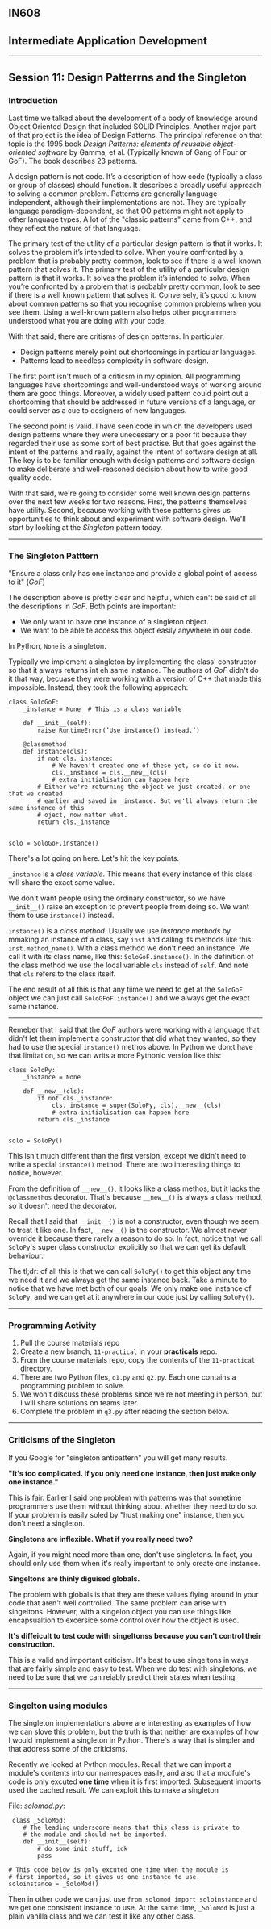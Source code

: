 ## IN608
## Intermediate Application Development
---

## Session 11:  Design Patterrns and the Singleton

### Introduction

Last time we talked about the development of a body of knowledge around Object Oriented Design that included SOLID Principles.
Another major part of that project is the idea of Design Patterns. The principal reference on that topic is the 1995 book *Design Patterns: elements of reusable object-oriented software* by Gamma, et al. (Typically known of Gang of Four or GoF). The book describes 23 patterns.

A design pattern is not code. It’s a description of how code (typically a class or group of classes) should function. It describes a broadly useful approach to solving a common problem. Patterns are generally language-independent, although their implementations are not. They are typically language paradigm-dependent, so that OO patterns might not apply to other language types. A lot of the "classic patterns" came from C++, and they reflect the nature of that language.

The primary test of the utility of a particular design pattern is that it works. It solves the problem it’s intended to solve. When you’re confronted by a problem that is probably pretty common, look to see if there is a well known pattern that solves it. 
The primary test of the utility of a particular design pattern is that it works. It solves the problem it’s intended to solve. When you’re confronted by a problem that is probably pretty common, look to see if there is a well known pattern that solves it. Conversely, it’s good to know about common patterns so that you recognise common problems when you see them. Using a well-known pattern also helps other programmers understood what you are doing with your code.

With that said, there are critisms of design patterns. In particular,
  - Design patterns merely point out shortcomings in particular languages.
  - Patterns lead to needless complexity in software design.

The first point isn't much of a criticsm in my opinion. All programming languages have shortcomings and well-understood ways of working around them are good things. Moreover, a widely used pattern could point out a shortcoming that should be addressed in future versions of a language, or could server as a cue to designers of new languages. 

The second point is valid. I have seen code in which the developers used design patterns where they were unecessary or a poor fit because they regarded their use as some sort of best practise. But that goes against the intent of the patterns and really, against the intent of software design at all. The key is to be familiar enough with design patterns and software design to make deliberate and well-reasoned decision about how to write good quality code.

With that said, we're going to consider some well known design patterns over the next few weeks for two reasons. First, the patterns themselves have utility. Second, because working with these patterns gives us opportunities to think about and experiment with software design. We'll start by looking at the *Singleton* pattern today.

---
### The Singleton Patttern
"Ensure a class only has one instance and provide a global point of access to it" (*GoF*)

The description above is pretty clear and helpful, which can't be said of all the descriptions in *GoF*. Both points are important:
  - We only want to have one instance of a singleton object.
  - We want to be able te access this object easily anywhere in our code.

In Python, `None` is a singleton.

Typically we implement a singleton by implementing the class' constructor so that it always returns int eh same instance.  The authors of *GoF* didn't do it that way, becuase they were working with a version of C++ that made this impossible. Instead, they took the following approach:

```
class SoloGoF:
    _instance = None  # This is a class variable
    
    def __init__(self):
        raise RuntimeError(’Use instance() instead.’)
        
    @classmethod
    def instance(cls):
        if not cls._instance:
            # We haven't created one of these yet, so do it now.
            cls._instance = cls.__new__(cls)
            # extra initialisation can happen here
        # Either we're returning the object we just created, or one that we created
        # earlier and saved in _instance. But we'll always return the same instance of this
        # oject, now matter what.    
        return cls._instance
        
        
solo = SoloGoF.instance()
```
There's a lot going on here. Let's hit the key points.

`_instance` is a *class variable*. This means that every instance of this class will share the exact same value.

We don't want people using the ordinary constructor, so we have `__init__()` raise an exception to prevent people from doing so. We want them to use `instance()` instead.

`instance()` is a *class method*. Usually we use *instance methods* by mmaking an instance of a class, say `inst` and calling its methods like this: `inst.method_name()`. With a class method we don't need an instance. We call it with its class name, like this: `SoloGoF.instance()`. In the definition of the class method we use the local variable `cls` instead of `self`. And note that `cls` refers to the class itself.

The end result of all this is that any tiime we need to get at the `SoloGoF` object we can just call `SoloGFoF.instance()` and we always get the exact same instance.

---

Remeber that I said that the *GoF* authors were working with a language that didn't let them implement a constructor that did what they wanted, so they had to use the special `instance()` methos above.  In Python we don;t have that limitation, so we can writs a more Pythonic version like this:

```
class SoloPy:
    _instance = None
    
    def __new__(cls):
        if not cls._instance:
            cls._instance = super(SoloPy, cls).__new__(cls)
            # extra initialisation can happen here
        return cls._instance


solo = SoloPy()
```
This isn't much different than the first version, except we didn't need to write a special `instance()` method. There are two interesting things to notice, however. 

From the definition of `__new__()`, it looks like a class methos, but it lacks the `@classmethos` decorator. That's because `__new__()` is always a class method, so it doesn't need the decorator.

Recall that I said that `__init__()` is not a constructor, even though we seem to treat it like one. In fact, `__new__()` is the constructor. We almost never override it because there rarely a reason to do so. In fact, notice that we call `SoloPy`'s super class constructor explicitly so that we can get its default behaviour.

The tl;dr: of all this is that we can call `SoloPy()` to get this object any time we need it and we always get the same instance back. Take a minute to notice that we have met both of our goals: We only make one instance of `SoloPy`, and we can get at it anywhere in our code just by calling `SoloPy()`.

---

### Programming Activity
  1. Pull the course materials repo
  2. Create a new branch, `11-practical` in your **practicals** repo.
  3. From the course materials repo, copy the contents of the `11-practical` directory.
  4. There are two Python files, `q1.py` and `q2.py`. Each one contains a programming problem to solve.
  5. We won't discuss these problems since we're not meeting in person, but I will share solutions on teams later.
  6. Complete the problem in `q3.py` after reading the section below.


---

### Criticisms of the Singleton

If you Google for "singleton antipattern" you will get many results.

**"It's too complicated. If you only need one instance, then just make only one instance."**

This is fair. Earlier I said one problem with patterns was that sometime programmers use them without thinking about whether they need to do so. If your problem is easily soled by "hust making one" instance, then you don't need a singleton.

**Singletons are inflexible. What if you really need two?**

Again, if you might need more than one, don't use singletons. In fact, you should only use them when  it's really important to only create one instance.

**Singeltons are thinly diguised globals.**

The problem with globals is that they are these values flying around in your code that aren't well controlled. The same problem can arise with singeltons. However, with a singelon object you can use things like encapsualtion to excersice some control over how the object is used.

**It's diffeicult to test code with singeltonss because you can't control their construction.**

This is a valid and important criticism. It's best to use singeltons in ways that are fairly simple and easy to test. When we do test with singletons, we need to be sure that we can reiably predict their states when testing.

---

### Singelton using modules

The singleton implementations above are interesting as examples of how we can slove this problem, but the truth is that neither are examples of how I would implement a singleton in Python. There's a way that is simpler and that address some of the criticisms.

Recently we looked at Python modules. Recall that we can import a module's contents into our namespaces easily, and also that a modfule's code is only excuted **one time** when it is first imported. Subsequent imports used the cached result. We can exploit this to make a singleton

File: *solomod.py*:
```
 class _SoloMod:
    # The leading underscore means that this class is private to 
    # the module and should not be imported.
    def __init__(self):
        # do some init stuff, idk
        pass
      
# This code below is only excuted one time when the module is 
# first imported, so it gives us one instance to use.      
soloinstance = _SoloMod()
```

Then in other code we can just use `from solomod import soloinstance` and we get one consistent instance to use.  At the same time, `_SoloMod` is just a plain vanilla class and we can test it like any other class.


